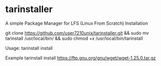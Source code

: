 # tarinstaller
A simple Package Manager for LFS (Linux From Scratch)
Installation 

git clone https://github.com/user7210unix/tarinstaller.git && sudo mv tarinstall /usr/local/bin/ && sudo chmod +x /usr/local/bin/tarinstall


Usage: tarinstall install <URL>

Example
tarinstall install https://ftp.gnu.org/gnu/wget/wget-1.25.0.tar.gz

